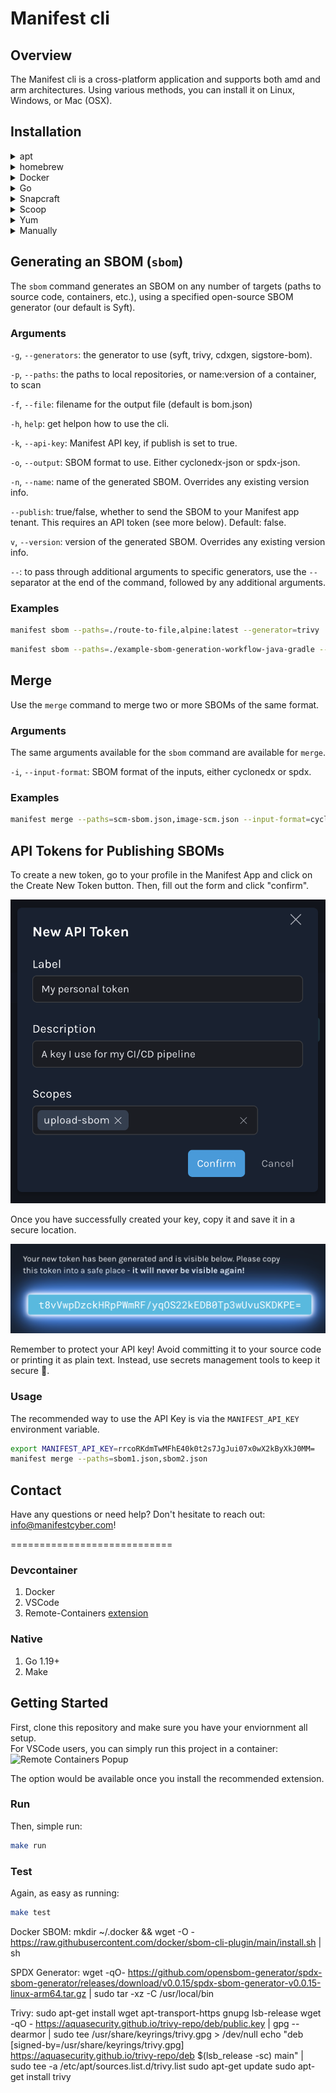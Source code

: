 # Manifest cli

## Overview
The Manifest cli is a cross-platform application and supports both amd and arm architectures. Using various methods, you can install it on Linux, Windows, or Mac (OSX).

## Installation
<details>
<summary>apt</summary>

### apt
```bash
echo "deb [trusted=yes] https://manifest.fury.io/apt/ /" > /etc/apt/sources.list.d/fury.list
sudo apt update
sudo apt install manifest
```
</details>

<details>
<summary>homebrew</summary>

### Homebrew (tap)
```bash
brew install manifest-cyber/tap/manifest
```

</details>

<details>
<summary>Docker</summary>
### Docker
```bash
docker run --rm --privileged \
  -v $PWD:/go/src/github.com/user/repo \
  -v /var/run/docker.sock:/var/run/docker.sock \
  -w /go/src/github.com/user/repo \
  -e GITHUB_TOKEN \
  -e DOCKER_USERNAME \
  -e DOCKER_PASSWORD \
  -e DOCKER_REGISTRY \
	-e MANIFEST_API_KEY \
  manifest-cyber/cli merge
```

</details>

<details>
<summary>Go</summary>
### go install
```go
go get github.com/manifest-cyber/cli
```

</details>

<details>
<summary>Snapcraft</summary>
### go install
```bash
sudo snap install --classic manifest-cli
```

</details>

<details>
<summary>Scoop</summary>
### go install
```bash
scoop bucket add manifest https://github.com/manifest-cyber/scoop-bucket.git 
scoop install manifest
```

</details>

<details>
<summary>Yum</summary>
### yum
```bash
echo '[fury] name=Gemfury Private Repo baseurl=https://manifest.fury.io/yum/ enabled=1 gpgcheck=0' | sudo tee /etc/yum.repos.d/fury.repo
sudo yum install manifest
```

</details>


<details>
<summary>Manually</summary>

### Manually

Download the pre-compiled binaries, .deb, .rpm, or .apk, from the [releases](https://github.com/manifest-cyber/cli/releases) page. Copy them to the desired location or install them with the appropriate tools.

For Mac users, please note that the current release is not yet signed by Apple Developer. Therefore, you must enable it under Privacy & Security > Security > Open Anyway > Open. 

</details>

## Generating an SBOM (`sbom`)
The `sbom` command generates an SBOM on any number of targets (paths to source code, containers, etc.), using a specified open-source SBOM generator (our default is Syft).

### Arguments
`-g`, `--generators`: the generator to use (syft, trivy, cdxgen, sigstore-bom). 

`-p`,  `--paths`: the paths to local repositories, or name:version of a container, to scan

`-f`, `--file`: filename for the output file (default is bom.json)

`-h`, `help`: get helpon how to use the cli. 

`-k`, `--api-key`: Manifest API key, if publish is set to true. 

`-o`, `--output`: SBOM format to use. Either cyclonedx-json or spdx-json. 

`-n`, `--name`: name of the generated SBOM. Overrides any existing version info.

`--publish`: true/false, whether to send the SBOM to your Manifest app tenant. This requires an API token (see more below). Default: false. 

`v`, `--version`: version of the generated SBOM. Overrides any existing version info.

`--`: to pass through additional arguments to specific generators, use the `--` separator at the end of the command, followed by any additional arguments. 


### Examples
```bash
manifest sbom --paths=./route-to-file,alpine:latest --generator=trivy
```

```bash
manifest sbom --paths=./example-sbom-generation-workflow-java-gradle --generator=cdxgen --name=java-sbom --output=cyclonedx-json -- --type java
```

## Merge
Use the `merge` command to merge two or more SBOMs of the same format. 

### Arguments
The same arguments available for the `sbom` command are available for `merge`.

`-i`, `--input-format`: SBOM format of the inputs, either cyclonedx or spdx. 

### Examples
```bash
manifest merge --paths=scm-sbom.json,image-scm.json --input-format=cyclonedx --name=my-app
```

## API Tokens for Publishing SBOMs
To create a new token, go to your profile in the Manifest App and click on the Create New Token button. Then, fill out the form and click "confirm".

![Create a new token in the Manifest app](/img1.png)

Once you have successfully created your key, copy it and save it in a secure location.

![Token created](/img2.png)

Remember to protect your API key! Avoid committing it to your source code or printing it as plain text. Instead, use secrets management tools to keep it secure 🧙.

### Usage

The recommended way to use the API Key is via the `MANIFEST_API_KEY` environment variable.
```bash
export MANIFEST_API_KEY=rrcoRKdmTwMFhE40k0t2s7JgJui07x0wX2kByXkJ0MM=
manifest merge --paths=sbom1.json,sbom2.json
```

## Contact
Have any questions or need help? Don't hesitate to reach out: info@manifestcyber.com!








============================
### Devcontainer

1. Docker
2. VSCode
3. Remote-Containers [extension](https://marketplace.visualstudio.com/items?itemName=ms-vscode-remote.remote-containers)

### Native

1. Go 1.19+
2. Make

## Getting Started

First, clone this repository and make sure you have your enviornment all setup. </br>
For VSCode users, you can simply run this project in a container: </br>
![Remote Containers Popup](remote-containers.png?raw=true "RemoteContainers")

The option would be available once you install the recommended extension.

### Run

Then, simple run:

```bash
make run
```

### Test

Again, as easy as running:

```bash
make test
```


Docker SBOM:
mkdir ~/.docker && wget -O - https://raw.githubusercontent.com/docker/sbom-cli-plugin/main/install.sh | sh

SPDX Generator:
wget -qO- https://github.com/opensbom-generator/spdx-sbom-generator/releases/download/v0.0.15/spdx-sbom-generator-v0.0.15-linux-arm64.tar.gz | sudo tar -xz -C /usr/local/bin

Trivy:
sudo apt-get install wget apt-transport-https gnupg lsb-release
wget -qO - https://aquasecurity.github.io/trivy-repo/deb/public.key | gpg --dearmor | sudo tee /usr/share/keyrings/trivy.gpg > /dev/null
echo "deb [signed-by=/usr/share/keyrings/trivy.gpg] https://aquasecurity.github.io/trivy-repo/deb $(lsb_release -sc) main" | sudo tee -a /etc/apt/sources.list.d/trivy.list
sudo apt-get update
sudo apt-get install trivy

